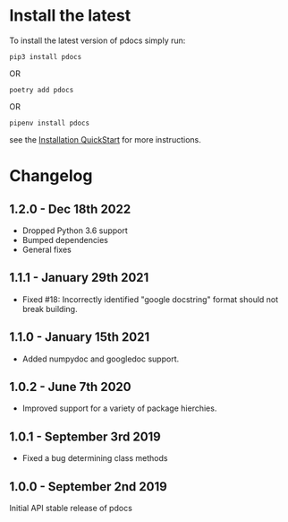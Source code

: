Install the latest
===================

To install the latest version of pdocs simply run:

`pip3 install pdocs`

OR

`poetry add pdocs`

OR

`pipenv install pdocs`

see the [Installation QuickStart](https://timothycrosley.github.io/portray/docs/quick_start/1.-installation/) for more instructions.

Changelog
=========
## 1.2.0 - Dec 18th 2022
- Dropped Python 3.6 support
- Bumped dependencies
- General fixes

## 1.1.1 - January 29th 2021
- Fixed #18: Incorrectly identified "google docstring" format should not break building.

## 1.1.0 - January 15th 2021
- Added numpydoc and googledoc support.

## 1.0.2 - June 7th 2020
- Improved support for a variety of package hierchies.

## 1.0.1 - September 3rd 2019
- Fixed a bug determining class methods

## 1.0.0 - September 2nd 2019
Initial API stable release of pdocs

